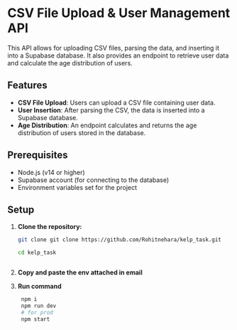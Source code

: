 # CSV File Upload & User Management API

This API allows for uploading CSV files, parsing the data, and inserting it into a Supabase database. It also provides an endpoint to retrieve user data and calculate the age distribution of users.

## Features
- **CSV File Upload**: Users can upload a CSV file containing user data.
- **User Insertion**: After parsing the CSV, the data is inserted into a Supabase database.
- **Age Distribution**: An endpoint calculates and returns the age distribution of users stored in the database.

## Prerequisites

- Node.js (v14 or higher)
- Supabase account (for connecting to the database)
- Environment variables set for the project

## Setup

1. **Clone the repository:**
   ```bash
   git clone git clone https://github.com/Rohitnehara/kelp_task.git

   cd kelp_task



2. **Copy and paste the env attached in email**
   

3. **Run command**
   ```bash
    npm i
    npm run dev
    # for prod
    npm start

